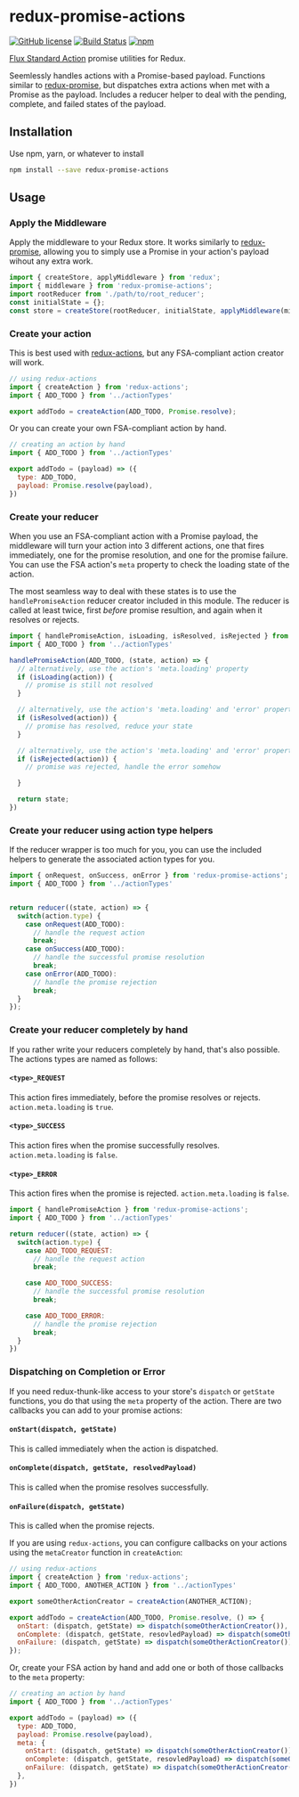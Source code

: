 # redux-promise-actions

[![GitHub license](https://img.shields.io/badge/license-MIT-blue.svg)](https://raw.githubusercontent.com/w33ble/redux-promise-actions/master/LICENSE)
[![Build Status](https://travis-ci.org/w33ble/redux-promise-actions.svg?branch=master)](https://travis-ci.org/w33ble/redux-promise-actions)
[![npm](https://img.shields.io/npm/v/redux-promise-actions.svg)](https://www.npmjs.com/package/redux-promise-actions)

[Flux Standard Action](https://github.com/acdlite/flux-standard-action) promise utilities for Redux. 

Seemlessly handles actions with a Promise-based payload. Functions similar to [redux-promise](https://github.com/acdlite/redux-promise), but dispatches extra actions when met with a Promise as the payload. Includes a reducer helper to deal with the pending, complete, and failed states of the payload.

## Installation

Use npm, yarn, or whatever to install

```bash
npm install --save redux-promise-actions
```

## Usage

### Apply the Middleware

Apply the middleware to your Redux store. It works similarly to [redux-promise](https://github.com/acdlite/redux-promise), allowing you to simply use a Promise in your action's payload wihout any extra work.

```js
import { createStore, applyMiddleware } from 'redux';
import { middleware } from 'redux-promise-actions';
import rootReducer from './path/to/root_reducer';
const initialState = {};
const store = createStore(rootReducer, initialState, applyMiddleware(middleware));
```

### Create your action

This is best used with [redux-actions](https://github.com/acdlite/redux-actions), but any FSA-compliant action creator will work. 

```js
// using redux-actions
import { createAction } from 'redux-actions';
import { ADD_TODO } from '../actionTypes'

export addTodo = createAction(ADD_TODO, Promise.resolve);
```

Or you can create your own FSA-compliant action by hand.

```js
// creating an action by hand
import { ADD_TODO } from '../actionTypes'

export addTodo = (payload) => ({
  type: ADD_TODO, 
  payload: Promise.resolve(payload),
})
```

### Create your reducer

When you use an FSA-compliant action with a Promise payload, the middleware will turn your action into 3 different actions, one that fires immediately, one for the promise resolution, and one for the promise failure. You can use the FSA action's `meta` property to check the loading state of the action. 

The most seamless way to deal with these states is to use the `handlePromiseAction` reducer creator included in this module. The reducer is called at least twice, first *before* promise resultion, and again when it resolves or rejects.

```js
import { handlePromiseAction, isLoading, isResolved, isRejected } from 'redux-promise-actions';
import { ADD_TODO } from '../actionTypes'

handlePromiseAction(ADD_TODO, (state, action) => {
  // alternatively, use the action's 'meta.loading' property
  if (isLoading(action)) {
    // promise is still not resolved
  }

  // alternatively, use the action's 'meta.loading' and 'error' properties
  if (isResolved(action)) {
    // promise has resolved, reduce your state
  }

  // alternatively, use the action's 'meta.loading' and 'error' properties
  if (isRejected(action)) {
    // promise was rejected, handle the error somehow

  }

  return state;
})
```

### Create your reducer using action type helpers

If the reducer wrapper is too much for you, you can use the included helpers to generate the associated action types for you.

```js
import { onRequest, onSuccess, onError } from 'redux-promise-actions';
import { ADD_TODO } from '../actionTypes'


return reducer((state, action) => {
  switch(action.type) {
    case onRequest(ADD_TODO):
      // handle the request action
      break;
    case onSuccess(ADD_TODO):
      // handle the successful promise resolution
      break;
    case onError(ADD_TODO):
      // handle the promise rejection
      break;
  }
});
```

### Create your reducer completely by hand

If you rather write your reducers completely by hand, that's also possible. The actions types are named as follows:

#### `<type>_REQUEST`

This action fires immediately, before the promise resolves or rejects. `action.meta.loading` is `true`.

#### `<type>_SUCCESS`

This action fires when the promise successfully resolves. `action.meta.loading` is `false`.

#### `<type>_ERROR`

This action fires when the promise is rejected. `action.meta.loading` is `false`.

```js
import { handlePromiseAction } from 'redux-promise-actions';
import { ADD_TODO } from '../actionTypes'

return reducer((state, action) => {
  switch(action.type) {
    case ADD_TODO_REQUEST:
      // handle the request action
      break;

    case ADD_TODO_SUCCESS:
      // handle the successful promise resolution
      break;

    case ADD_TODO_ERROR:
      // handle the promise rejection
      break;
  }
})
```

### Dispatching on Completion or Error

If you need redux-thunk-like access to your store's `dispatch` or `getState` functions, you do that using the `meta` property of the action. There are two callbacks you can add to your promise actions:

#### `onStart(dispatch, getState)`

This is called immediately when the action is dispatched.

#### `onComplete(dispatch, getState, resolvedPayload)`

This is called when the promise resolves successfully.

#### `onFailure(dispatch, getState)`

This is called when the promise rejects.

If you are using `redux-actions`, you can configure callbacks on your actions using the `metaCreator` function in `createAction`:

```js
// using redux-actions
import { createAction } from 'redux-actions';
import { ADD_TODO, ANOTHER_ACTION } from '../actionTypes'

export someOtherActionCreator = createAction(ANOTHER_ACTION);

export addTodo = createAction(ADD_TODO, Promise.resolve, () => {
  onStart: (dispatch, getState) => dispatch(someOtherActionCreator()),
  onComplete: (dispatch, getState, resovledPayload) => dispatch(someOtherActionCreator()),
  onFailure: (dispatch, getState) => dispatch(someOtherActionCreator()),
});
```

Or, create your FSA action by hand and add one or both of those callbacks to the `meta` property:

```js
// creating an action by hand
import { ADD_TODO } from '../actionTypes'

export addTodo = (payload) => ({
  type: ADD_TODO, 
  payload: Promise.resolve(payload),
  meta: {
    onStart: (dispatch, getState) => dispatch(someOtherActionCreator()),
    onComplete: (dispatch, getState, resovledPayload) => dispatch(someOtherActionCreator()),
    onFailure: (dispatch, getState) => dispatch(someOtherActionCreator()),
  },
})
```
